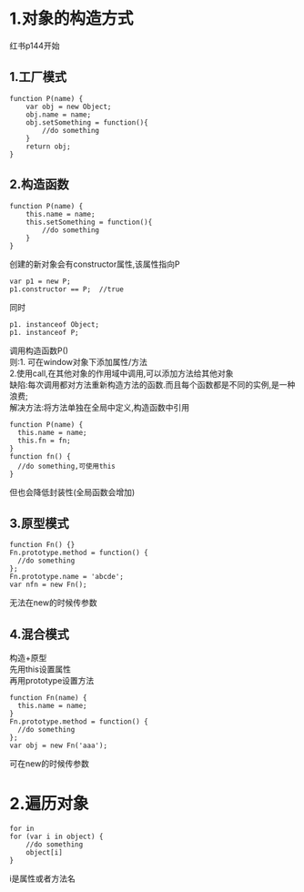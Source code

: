 1.对象的构造方式
===
红书p144开始  
  
1.工厂模式  
---

```
function P(name) {
    var obj = new Object;
    obj.name = name;
    obj.setSomething = function(){
        //do something
    }
    return obj;
}
```   

2.构造函数  
---
 
```
function P(name) {
    this.name = name;
    this.setSomething = function(){
        //do something
    }
}  
```
  
创建的新对象会有constructor属性,该属性指向P  
  
```
var p1 = new P;
p1.constructor == P;  //true
```  
  
同时  
  
```
p1. instanceof Object;
p1. instanceof P;
```
  
调用构造函数P()  
则:1. 可在window对象下添加属性/方法  
2.使用call,在其他对象的作用域中调用,可以添加方法给其他对象  
缺陷:每次调用都对方法重新构造方法的函数.而且每个函数都是不同的实例,是一种浪费;  
解决方法:将方法单独在全局中定义,构造函数中引用  
```
function P(name) {
  this.name = name;
  this.fn = fn;
}
function fn() {
  //do something,可使用this
}
```
但也会降低封装性(全局函数会增加)  
  
3.原型模式  
---  
  
```
function Fn() {}
Fn.prototype.method = function() {
  //do something
};
Fn.prototype.name = 'abcde';
var nfn = new Fn();
```

无法在new的时候传参数  

4.混合模式  
---
构造+原型  
先用this设置属性  
再用prototype设置方法  
```
function Fn(name) {
  this.name = name;
}
Fn.prototype.method = function() {
  //do something
};
var obj = new Fn('aaa');
```
可在new的时候传参数

2.遍历对象
===
```
for in
for (var i in object) {
    //do something
    object[i]
}
```
i是属性或者方法名
